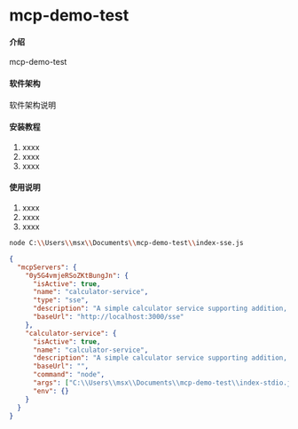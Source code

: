 # mcp-demo-test

#### 介绍

mcp-demo-test

#### 软件架构

软件架构说明

#### 安装教程

1.  xxxx
2.  xxxx
3.  xxxx

#### 使用说明

1.  xxxx
2.  xxxx
3.  xxxx

```sh
node C:\\Users\\msx\\Documents\\mcp-demo-test\\index-sse.js
```

```json
{
  "mcpServers": {
    "0y5G4vmjeRSoZKtBungJn": {
      "isActive": true,
      "name": "calculator-service",
      "type": "sse",
      "description": "A simple calculator service supporting addition, subtraction, multiplication and division",
      "baseUrl": "http://localhost:3000/sse"
    },
    "calculator-service": {
      "isActive": true,
      "name": "calculator-service",
      "description": "A simple calculator service supporting addition, subtraction, multiplication and division",
      "baseUrl": "",
      "command": "node",
      "args": ["C:\\Users\\msx\\Documents\\mcp-demo-test\\index-stdio.js"],
      "env": {}
    }
  }
}
```
